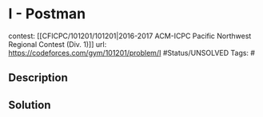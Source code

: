 # I - Postman

contest: [[CFICPC/101201/101201|2016-2017 ACM-ICPC Pacific Northwest Regional Contest (Div. 1)]]
url: https://codeforces.com/gym/101201/problem/I
#Status/UNSOLVED
Tags: #

## Description

## Solution

